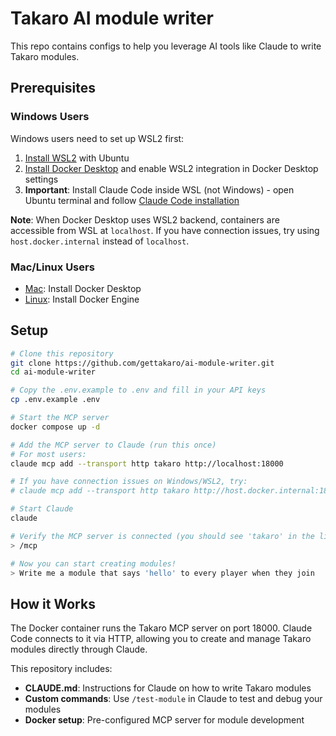 # Takaro AI module writer

This repo contains configs to help you leverage AI tools like Claude to write Takaro modules.

## Prerequisites

### Windows Users
Windows users need to set up WSL2 first:
1. [Install WSL2](https://learn.microsoft.com/en-us/windows/wsl/install) with Ubuntu
2. [Install Docker Desktop](https://docs.docker.com/desktop/setup/install/windows-install/) and enable WSL2 integration in Docker Desktop settings
3. **Important**: Install Claude Code inside WSL (not Windows) - open Ubuntu terminal and follow [Claude Code installation](https://docs.anthropic.com/en/docs/claude-code/quickstart)

**Note**: When Docker Desktop uses WSL2 backend, containers are accessible from WSL at `localhost`. If you have connection issues, try using `host.docker.internal` instead of `localhost`.

### Mac/Linux Users
- [Mac](https://docs.docker.com/desktop/setup/install/mac-install/): Install Docker Desktop
- [Linux](https://docs.docker.com/engine/install/): Install Docker Engine

## Setup

```bash
# Clone this repository
git clone https://github.com/gettakaro/ai-module-writer.git
cd ai-module-writer

# Copy the .env.example to .env and fill in your API keys
cp .env.example .env

# Start the MCP server
docker compose up -d

# Add the MCP server to Claude (run this once)
# For most users:
claude mcp add --transport http takaro http://localhost:18000

# If you have connection issues on Windows/WSL2, try:
# claude mcp add --transport http takaro http://host.docker.internal:18000

# Start Claude
claude

# Verify the MCP server is connected (you should see 'takaro' in the list)
> /mcp

# Now you can start creating modules!
> Write me a module that says 'hello' to every player when they join
```

## How it Works

The Docker container runs the Takaro MCP server on port 18000. Claude Code connects to it via HTTP, allowing you to create and manage Takaro modules directly through Claude.

This repository includes:
- **CLAUDE.md**: Instructions for Claude on how to write Takaro modules
- **Custom commands**: Use `/test-module` in Claude to test and debug your modules
- **Docker setup**: Pre-configured MCP server for module development